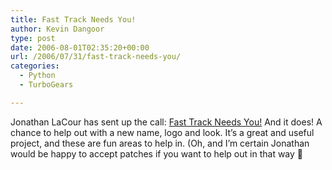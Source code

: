 ```yaml
---
title: Fast Track Needs You!
author: Kevin Dangoor
type: post
date: 2006-08-01T02:35:20+00:00
url: /2006/07/31/fast-track-needs-you/
categories:
  - Python
  - TurboGears

---
```

Jonathan LaCour has sent up the call: [Fast Track Needs You!][1] And it does! A chance to help out with a new name, logo and look. It&#8217;s a great and useful project, and these are fun areas to help in. (Oh, and I&#8217;m certain Jonathan would be happy to accept patches if you want to help out in that way 🙂

 [1]: http://cleverdevil.org/computing/43/